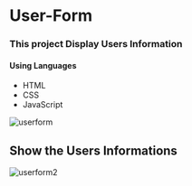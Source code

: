 # User-Form

### This project Display Users Information

#### Using Languages

<ul>
  <li>HTML</li>
  <li>CSS</li>
  <li>JavaScript</li>
</ul>

![userform](https://github.com/JeevaFsd-0/User-Form/assets/145536938/0d13c692-d9f5-4833-9058-08517cd40af7)

## Show the Users Informations

![userform2](https://github.com/JeevaFsd-0/User-Form/assets/145536938/6ad97ba2-4435-4e3d-86d5-18ce1f255f3e)
